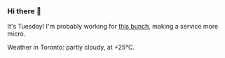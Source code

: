 ### Hi there :wave:

It's Tuesday! I'm probably working for [this bunch](https://github.com/kohofinancial), making a service more micro.

Weather in Toronto: partly cloudy, at +25°C.
